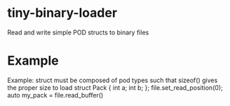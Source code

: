 # tiny-binary-loader
Read and write simple POD structs to binary files

# Example

   Example:
   struct must be composed of pod types
   such that sizeof() gives the proper size to load
   struct Pack
   {
      int a;
      int b;
   };
   file.set_read_position(0);
   auto my_pack = file.read_buffer<Pack>()
